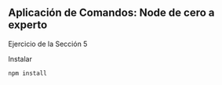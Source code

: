 ## Aplicación de Comandos: Node de cero a experto

Ejercicio de la Sección 5

Instalar 

```
npm install
``` 

